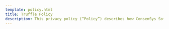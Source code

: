 ```yaml
---
template: policy.html
title: Truffle Policy
description: This privacy policy (“Policy”) describes how ConsenSys Software Inc.
---
```

